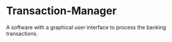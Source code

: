 # Transaction-Manager
A software with a graphical user interface to process the banking transactions.
